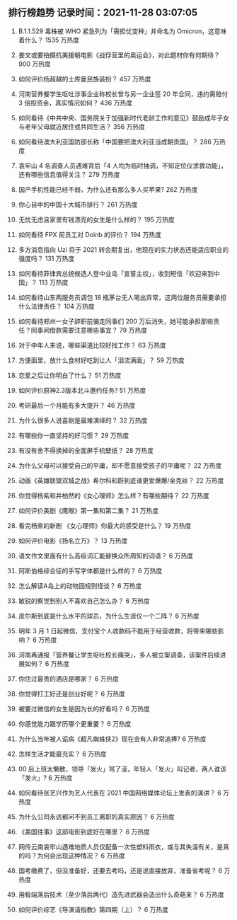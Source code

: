 
## 排行榜趋势 记录时间：2021-11-28 03:07:05
  
  1. B.1.1.529 毒株被 WHO 紧急列为「需担忧变种」并命名为 Omicron，这意味着什么？ 1535 万热度
    
  2. 姜文或要拍摄抗美援朝电影《战俘营里的奥运会》，对此题材你有何期待？ 900 万热度
    
  3. 如何评价杨超越的土库曼民族装扮？ 457 万热度
    
  4. 河南营养餐学生呕吐涉事企业称校长曾与另一企业签 20 年合同，违约需赔付 3 倍投资金，真实情况如何？ 436 万热度
    
  5. 如何看待《中共中央、国务院关于加强新时代老龄工作的意见》鼓励成年子女与老年父母就近居住或共同生活？ 356 万热度
    
  6. 如何看待澳大利亚国防部长称「中国要把澳大利亚当成朝贡国」？ 286 万热度
    
  7. 哀牢山 4 名调查人员遇难背后「4 人均为临时抽调，不知定位仪求救功能」，还有哪些信息值得关注？ 279 万热度
    
  8. 国产手机性能已经不弱，为什么还有那么多人买苹果? 262 万热度
    
  9. 你心目中的中国十大城市排行？ 261 万热度
    
  10. 无忧无虑且家里有钱漂亮的女生是什么样的？ 195 万热度
    
  11. 如何看待 FPX 前员工对 Doinb 的评价？ 194 万热度
    
  12. 多方消息指向 Uzi 将于 2021 转会期复出，他现在的实力状态还能适应职业的强度吗？ 131 万热度
    
  13. 如何看待菲律宾总统候选人登中业岛「宣誓主权」，收到短信「欢迎来到中国」？ 113 万热度
    
  14. 如何看待山东两服务员调包 18 瓶茅台无人喝出异常，这两位服务员需要承担什么法律责任？ 104 万热度
    
  15. 如何看待郑州一女子辞职前骗走同事们 200 万后消失，她可能承担那些责任？同事间借款需要注意哪些事宜？ 79 万热度
    
  16. 对于中年人来说，哪些渠道比较好找工作？ 63 万热度
    
  17. 方便面里，放什么食材好吃到让人「泪流满面」？ 59 万热度
    
  18. 恋爱之后让你明白了什么？ 51 万热度
    
  19. 如何评价原神2.3版本北斗邀约任务? 51 万热度
    
  20. 考研最后一个月能有多大提升？ 46 万热度
    
  21. 为什么很多人说喜剧是最难演绎的？ 32 万热度
    
  22. 有哪些你一直坚持的好习惯？ 29 万热度
    
  23. 有没有舍不得换掉的全面屏手机壁纸？ 28 万热度
    
  24. 为什么父母可以接受自己的平庸，却不愿意接受孩子的平庸呢？ 22 万热度
    
  25. 动画《英雄联盟双城之战》希尔科和蔚到底谁更爱爆爆/金克丝？ 22 万热度
    
  26. 你觉得杨紫和井柏然的《女心理师》怎么样？有哪些期待？ 22 万热度
    
  27. 如何评价美剧《鹰眼》第一集和第二集？ 21 万热度
    
  28. 看完杨紫的新剧 《女心理师》你最大的感受是什么？ 19 万热度
    
  29. 如何评价电影《扬名立万》？ 13 万热度
    
  30. 语文作文里面有什么高级词汇能替换众所周知的词语？ 6 万热度
    
  31. 阿斯伯格综合征的手写字体都是什么样的？ 6 万热度
    
  32. 怎么解读A岛上的动物园规则怪谈？ 6 万热度
    
  33. 敏锐的察觉到别人不喜欢自己怎么办？ 6 万热度
    
  34. 皮尔斯到底是什么水平的球员，为什么生涯仅一个二阵？ 6 万热度
    
  35. 明年 3 月 1 日起微信、支付宝个人收款码不能用于经营收款，将带来哪些影响？ 6 万热度
    
  36. 河南再通报「营养餐让学生呕吐校长痛哭」，多人被立案调查，该案件后续进展如何？ 6 万热度
    
  37. 你住过最贵的酒店是哪家？ 6 万热度
    
  38. 你觉得打工好还是创业好呢？ 6 万热度
    
  39. 被要过微信的女生是因为长的好看吗？ 6 万热度
    
  40. 你感觉能力跟学历哪个更重要？ 6 万热度
    
  41. 为什么当年被人诟病《超凡蜘蛛侠2》现在会有人非常追捧? 6 万热度
    
  42. 怎样生活才能最充实？ 6 万热度
    
  43. 00 后上班太懒散，领导「发火」骂了滚，年轻人「发火」叫记者，两人谁该「发火」? 6 万热度
    
  44. 如何看待张艺兴作为艺人代表在 2021 中国网络媒体论坛上发表的演讲？ 6 万热度
    
  45. 为什么公司永远都问不到员工离职的真实原因？ 6 万热度
    
  46. 《美国往事》这部电影到底好在哪里？ 6 万热度
    
  47. 网传云南哀牢山遇难地质人员仅配备一次性塑料雨衣，或与其失温有关，是真的吗？为何会出现这种情况？ 6 万热度
    
  48. 国考缴费了，但没准备好，还要去考吗，还是说直接放弃，准备省考呢？ 6 万热度
    
  49. 用极端落后技术（至少落后两代）造先进武器会造出什么奇葩来？ 6 万热度
    
  50. 如何评价综艺《导演请指教》第四期（上）？ 6 万热度
    